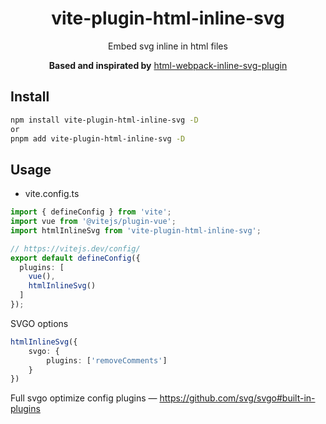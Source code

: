 <h1 align="center">vite-plugin-html-inline-svg</h1>
<p align="center">Embed svg inline in html files</p>
<p align="center"><strong>Based and inspirated by</strong> <a href="https://github.com/theGC/html-webpack-inline-svg-plugin">html-webpack-inline-svg-plugin</a></strong></p>

## Install

```bash
npm install vite-plugin-html-inline-svg -D
or
pnpm add vite-plugin-html-inline-svg -D
```

## Usage

- vite.config.ts

```ts
import { defineConfig } from 'vite';
import vue from '@vitejs/plugin-vue';
import htmlInlineSvg from 'vite-plugin-html-inline-svg';

// https://vitejs.dev/config/
export default defineConfig({
  plugins: [
    vue(),
    htmlInlineSvg()
  ]
});
```

SVGO options

```ts
htmlInlineSvg({
	svgo: {
		plugins: ['removeComments']
	}
})
```

Full svgo optimize config plugins — https://github.com/svg/svgo#built-in-plugins
